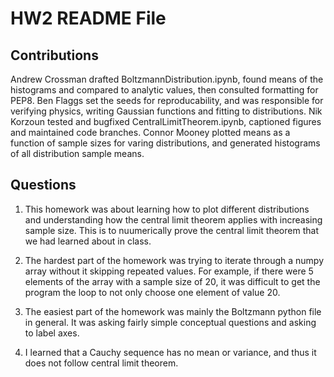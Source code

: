 # HW2 README File

## Contributions
Andrew Crossman drafted BoltzmannDistribution.ipynb, found means of the histograms and compared to analytic values, then consulted formatting for PEP8. Ben Flaggs set the seeds for reproducability, and was responsible for verifying physics, writing Gaussian functions and fitting to distributions. Nik Korzoun tested and bugfixed CentralLimitTheorem.ipynb, captioned figures and maintained code branches. Connor Mooney plotted means as a function of sample sizes for varing distributions, and generated histograms of all distribution sample means.

## Questions
1) This homework was about learning how to plot different distributions and understanding how the central limit theorem applies with increasing sample size. This is to nuumerically prove the central limit theorem that we had learned about in class.

2) The hardest part of the homework was trying to iterate through a numpy array without it skipping repeated values. For example, if there were 5 elements of the array with a sample size of 20, it was difficult to get the program the loop to not only choose one element of value 20.

3) The easiest part of the homework was mainly the Boltzmann python file in general. It was asking fairly simple conceptual questions and asking to label axes.

4) I learned that a Cauchy sequence has no mean or variance, and thus it does not follow central limit theorem.
